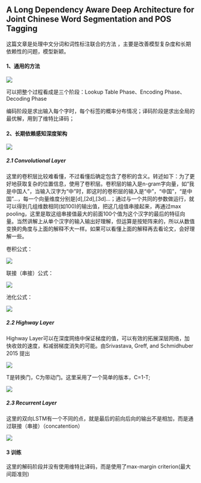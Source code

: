 ## A Long Dependency Aware Deep Architecture for Joint Chinese Word Segmentation and POS Tagging 

这篇文章是处理中文分词和词性标注联合的方法 ，主要是改善模型复杂度和长期依赖性的问题，模型新颖。

#### 1、通用的方法

![](http://ogtxggxo6.bkt.clouddn.com/opiu.png?imageslim)

可以把整个过程看成是三个阶段：Lookup Table Phase、Encoding Phase、Decoding Phase

编码阶段是求出输入每个字时，每个标签的概率分布情况；译码阶段是求出全局的最优解，用到了维特比译码；

#### 2、长期依赖感知深度架构

![](http://ogtxggxo6.bkt.clouddn.com/qw12.png?imageslim)

##### 2.1 Convolutional Layer

这里的卷积层比较难看懂，不过看懂后确定包含了卷积的含义。转述如下：为了更好地获取复杂的位置信息，使用了卷积层。卷积层的输入是n-gram字向量，如“我是中国人”，当输入汉字为“中”时，即这时的卷积层的输入是“中”，“中国”，“是中国”...，每一个向量维度分别是[d],[2d],[3d]...；通过与一个共同的参数做运行，就可以得到几组维数相同(如100)的输出值，把这几组值串接起来，再通过max pooling，这里是取这组串接值最大的前面100个值为这个汉字的最后的特征向量。当然讲解上从单个汉字的输入输出好理解，但运算是按矩阵来的，所以从数值变换的角度与上面的解释不大一样。如果可以看懂上面的解释再去看论文，会好理解一些。

卷积公式：

![](http://ogtxggxo6.bkt.clouddn.com/erd.png?imageslim)

联接（串接）公式：

![](http://ogtxggxo6.bkt.clouddn.com/zaq.png?imageslim)

池化公式：

![](http://ogtxggxo6.bkt.clouddn.com/etb.png?imageslim)

##### 2.2 Highway Layer

Highway Layer可以在深度网络中保证梯度的值，可以有效的拓展深层网络，加快收敛的速度，和减弱梯度消失的可能。由Srivastava, Greff, and Schmidhuber 2015 提出

![](http://ogtxggxo6.bkt.clouddn.com/ghyt.png?imageslim)

T是转换门，C为带动门。这里采用了一个简单的版本，C=1-T;

![](http://ogtxggxo6.bkt.clouddn.com/ew21.png?imageslim)

##### 2.3 Recurrent Layer

这里的双向LSTM有一个不同的点，就是最后的前向后向的输出不是相加，而是通过联接（串接）（concatention）

![](http://ogtxggxo6.bkt.clouddn.com/yu7.png?imageslim)

#### 3 训练

这里的解码阶段并没有使用维特比译码，而是使用了max-margin criterion(最大间距准则)